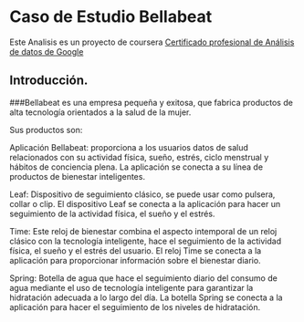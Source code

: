 # Caso de Estudio Bellabeat
Este Analisis es un proyecto de coursera [Certificado profesional de Análisis de datos de Google](https://www.coursera.org/professional-certificates/google-data-analytics)

## Introducción.

###Bellabeat es una empresa pequeña y exitosa, que fabrica productos de alta tecnología orientados a la salud de la mujer. 

Sus productos son:

Aplicación Bellabeat: proporciona a los usuarios datos de salud relacionados con su actividad física, sueño, estrés, ciclo menstrual y hábitos de conciencia plena. La aplicación se conecta a su línea de productos de bienestar inteligentes.

Leaf: Dispositivo de seguimiento clásico, se puede usar como pulsera, collar o clip. El dispositivo Leaf se conecta a la aplicación para hacer un seguimiento de la actividad física, el sueño y el estrés.

Time: Este reloj de bienestar combina el aspecto intemporal de un reloj clásico con la tecnología inteligente, hace el seguimiento de la actividad física, el sueño y el estrés del usuario. El reloj Time se conecta a la aplicación para proporcionar información sobre el bienestar diario.

Spring: Botella de agua que hace el seguimiento diario del consumo de agua mediante el uso de tecnología inteligente para garantizar la hidratación adecuada a lo largo del día. La botella Spring se conecta a la aplicación para hacer el seguimiento de los niveles de hidratación.


